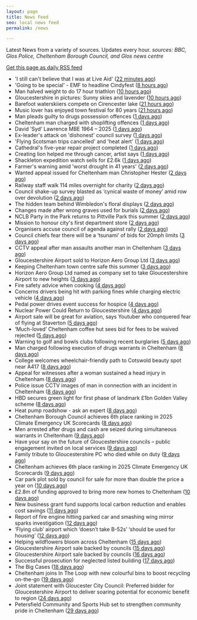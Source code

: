 ```yaml
---
layout: page
title: News Feed
seo: local news feed
permalink: /news

---
```


Latest News from a variety of sources. Updates every hour.
_sources: BBC, Glos Police, Cheltenham Borough Council, and Glos news centre_

[Get this page as daily RSS feed](/daily.rss)

<!-- news_marker starts -->
- 'I still can't believe that I was at Live Aid' ([22 minutes ago](https://www.bbc.com/news/articles/cvg10nqqeego))
- 'Going to be special' - EMF to headline Cindyfest ([8 hours ago](https://www.bbc.com/news/articles/cvg10xywny1o))
- Man halved weight to do 17 hour triathlon ([10 hours ago](https://www.bbc.com/news/articles/cvg9jdd7958o))
- Gloucestershire in pictures: Sunny skies and lavender ([10 hours ago](https://www.bbc.com/news/articles/c93kweeelx7o))
- Barefoot waterskiiers compete on Cirencester lake ([21 hours ago](https://www.bbc.com/news/videos/c8j1xkxdk9ko))
- Music lover has enjoyed town festival for 80 years ([21 hours ago](https://www.bbc.com/news/articles/cy8kg7rmnxdo))
- Man pleads guilty to drugs possession offences ([1 days ago](https://gloucesternewscentre.co.uk/man-pleads-guilty-to-drugs-possession-offences/))
- Cheltenham man charged with shoplifting offences ([1 days ago](https://gloucesternewscentre.co.uk/cheltenham-man-charged-with-shoplifting-offences/))
- David ‘Syd’ Lawrence MBE 1964 – 2025 ([1 days ago](https://www.bbc.co.uk/sounds/play/p0lpkk2r))
- Ex-leader's attack on 'dishonest' council survey ([1 days ago](https://www.bbc.com/news/articles/cew0zl27xwvo))
- 'Flying Scotsman trips cancelled' and 'heat alert' ([1 days ago](https://www.bbc.com/news/articles/c62g0l5exp9o))
- Cathedral's five-year repair project completed ([1 days ago](https://www.bbc.com/news/articles/c1mz7dykrv9o))
- Creating lion helped me through cancer, artist says ([1 days ago](https://www.bbc.com/news/articles/c5y9qzq6893o))
- Shackleton expedition watch sells for £2.6k ([1 days ago](https://www.bbc.com/news/articles/cev07ylpgnzo))
- Farmer's warning amid 'worst drought in 41 years' ([2 days ago](https://www.bbc.com/news/articles/cj4el71q490o))
- Wanted appeal issued for Cheltenham man Christopher Hester ([2 days ago](https://gloucesternewscentre.co.uk/wanted-appeal-issued-for-cheltenham-man-christopher-hester/))
- Railway staff walk 114 miles overnight for charity ([2 days ago](https://www.bbc.com/news/articles/cyvj5v9y4n2o))
- Council shake-up survey blasted as ‘cynical waste of money’ amid row over devolution ([2 days ago](https://gloucesternewscentre.co.uk/council-shake-up-survey-blasted-as-cynical-waste-of-money-amid-row-over-devolution/))
- The hidden team behind Wimbledon's floral displays ([2 days ago](https://www.bbc.com/news/articles/ce3ne98w21do))
- Changes made after wrong graves used for burials ([2 days ago](https://www.bbc.com/news/articles/c2ez1edx0k3o))
- NCLB Party in the Park returns to Pittville Park this summer ([2 days ago](https://www.cheltenham.gov.uk/news/article/3033/nclb_party_in_the_park_returns_to_pittville_park_this_summer))
- Mission to honour city's first department store ([2 days ago](https://www.bbc.com/news/articles/cr79ldrj4rvo))
- Organisers accuse council of agenda against rally ([2 days ago](https://www.bbc.com/news/articles/c93kv18j4pzo))
- Council chiefs fear there will be a ‘tsunami’ of bids for 20mph limits ([3 days ago](https://gloucesternewscentre.co.uk/council-chiefs-fear-there-will-be-a-tsunami-of-bids-for-20mph-limits/))
- CCTV appeal after man assaults another man in Cheltenham ([3 days ago](https://gloucesternewscentre.co.uk/cctv-appeal-after-man-assaults-another-man-in-cheltenham/))
- Gloucestershire Airport sold to Horizon Aero Group Ltd ([3 days ago](https://gloucesternewscentre.co.uk/gloucestershire-airport-sold-to-horizon-aero-group-ltd/))
- Keeping Cheltenham town centre safe this summer ([3 days ago](https://www.cheltenham.gov.uk/news/article/3032/keeping_cheltenham_town_centre_safe_this_summer))
- Horizon Aero Group Ltd named as company set to take Gloucestershire Airport to new heights ([3 days ago](https://www.cheltenham.gov.uk/news/article/3031/horizon_aero_group_ltd_named_as_company_set_to_take_gloucestershire_airport_to_new_heights))
- Fire safety advice when cooking ([4 days ago](https://gloucesternewscentre.co.uk/fire-safety-advice-when-cooking/))
- Concerns drivers being hit with parking fines while charging electric vehicle ([4 days ago](https://gloucesternewscentre.co.uk/concerns-drivers-being-hit-with-parking-fines-while-charging-electric-vehicle/))
- Pedal power drives event success for hospice ([4 days ago](https://gloucesternewscentre.co.uk/pedal-power-drives-event-success-for-hospice/))
- Nuclear Power Could Return to Gloucestershire ([4 days ago](https://www.bbc.co.uk/sounds/play/p0lnt3v8))
- Airport sale will be great for aviation, says Youtuber who conquered fear of flying at Staverton ([5 days ago](https://gloucesternewscentre.co.uk/airport-sale-will-be-great-for-aviation-says-youtuber-who-conquered-fear-of-flying-at-staverton/))
- ‘Much-loved’ Cheltenham coffee hut sees bid for fees to be waived rejected ([5 days ago](https://gloucesternewscentre.co.uk/much-loved-cheltenham-coffee-hut-sees-bid-for-fees-to-be-waived-rejected/))
- Warning to golf and bowls clubs following recent burglaries ([5 days ago](https://gloucesternewscentre.co.uk/warning-to-golf-and-bowls-clubs-following-recent-burglaries/))
- Man charged following execution of drugs warrants in Cheltenham ([8 days ago](https://gloucesternewscentre.co.uk/man-charged-following-execution-of-drugs-warrants-in-cheltenham-2/))
- College welcomes wheelchair-friendly path to Cotswold beauty spot near A417 ([8 days ago](https://gloucesternewscentre.co.uk/college-welcomes-wheelchair-friendly-path-to-cotswold-beauty-spot-near-a417/))
- Appeal for witnesses after a woman sustained a head injury in Cheltenham ([8 days ago](https://gloucesternewscentre.co.uk/appeal-for-witnesses-after-a-woman-sustained-a-head-injury-in-cheltenham/))
- Police issue CCTV images of man in connection with an incident in Cheltenham ([8 days ago](https://gloucesternewscentre.co.uk/police-issue-cctv-images-of-man-in-connection-with-an-incident-in-cheltenham/))
- HBD secures green light for first phase of landmark £1bn Golden Valley scheme ([8 days ago](https://www.cheltenham.gov.uk/news/article/3030/hbd_secures_green_light_for_first_phase_of_landmark_1bn_golden_valley_scheme))
- Heat pump roadshow - ask an expert ([8 days ago](https://www.cheltenham.gov.uk/news/article/3029/heat_pump_roadshow_-_ask_an_expert))
- Cheltenham Borough Council achieves 6th place ranking in 2025 Climate Emergency UK Scorecards ([8 days ago](https://gloucesternewscentre.co.uk/cheltenham-borough-council-achieves-6th-place-ranking-in-2025-climate-emergency-uk-scorecards/))
- Men arrested after drugs and cash are seized during simultaneous warrants in Cheltenham ([9 days ago](https://gloucesternewscentre.co.uk/men-arrested-after-drugs-and-cash-are-seized-during-simultaneous-warrants-in-cheltenham/))
- Have your say on the future of Gloucestershire councils – public engagement invited on local services ([9 days ago](https://gloucesternewscentre.co.uk/have-your-say-on-the-future-of-gloucestershire-councils-public-engagement-invited-on-local-services/))
- Family tribute to Gloucestershire PC who died while on duty ([9 days ago](https://gloucesternewscentre.co.uk/family-tribute-to-gloucestershire-pc-who-died-while-on-duty/))
- Cheltenham achieves 6th place ranking in 2025 Climate Emergency UK Scorecards ([9 days ago](https://www.cheltenham.gov.uk/news/article/3028/cheltenham_achieves_6th_place_ranking_in_2025_climate_emergency_uk_scorecards))
- Car park plot sold by council for sale for more than double the price a year on ([10 days ago](https://gloucesternewscentre.co.uk/car-park-plot-sold-by-council-for-sale-for-more-than-double-the-price-a-year-on/))
- £2.8m of funding approved to bring more new homes to Cheltenham ([10 days ago](https://www.cheltenham.gov.uk/news/article/3027/28m_of_funding_approved_to_bring_more_new_homes_to_cheltenham))
- New business grant fund supports local carbon reduction and enables cost savings ([11 days ago](https://www.cheltenham.gov.uk/news/article/3026/new_business_grant_fund_supports_local_carbon_reduction_and_enables_cost_savings))
- Report of fire engine hitting parked car and smashing wing mirror sparks investigation ([12 days ago](https://gloucesternewscentre.co.uk/report-of-fire-engine-hitting-parked-car-and-smashing-wing-mirror-sparks-investigation/))
- ‘Flying club’ airport which ‘doesn’t take B-52s’ ‘should be used for housing’ ([12 days ago](https://gloucesternewscentre.co.uk/flying-club-airport-which-doesnt-take-b-52s-should-be-used-for-housing/))
- Helping wildflowers bloom across Cheltenham ([15 days ago](https://www.cheltenham.gov.uk/news/article/3025/helping_wildflowers_bloom_across_cheltenham))
- Gloucestershire Airport sale backed by councils ([15 days ago](https://gloucesternewscentre.co.uk/gloucestershire-airport-sale-backed-by-councils/))
- Gloucestershire Airport sale backed by councils ([16 days ago](https://www.cheltenham.gov.uk/news/article/3024/gloucestershire_airport_sale_backed_by_councils))
- Successful prosecution for neglected listed building ([17 days ago](https://www.cheltenham.gov.uk/news/article/3023/successful_prosecution_for_neglected_listed_building))
- The Big Cases ([18 days ago](https://www.bbc.co.uk/iplayer/episode/m001z7w2))
- Cheltenham joins In The Loop with new colourful bins to boost recycling on-the-go ([19 days ago](https://www.cheltenham.gov.uk/news/article/3022/cheltenham_joins_in_the_loop_with_new_colourful_bins_to_boost_recycling_on-the-go))
- Joint statement with Gloucester City Council: Preferred bidder for Gloucestershire Airport to deliver soaring potential for economic benefit to region ([24 days ago](https://www.cheltenham.gov.uk/news/article/3021/joint_statement_with_gloucester_city_council_preferred_bidder_for_gloucestershire_airport_to_deliver_soaring_potential_for_economic_benefit_to_region))
- Petersfield Community and Sports Hub set to strengthen community pride in Cheltenham ([29 days ago](https://www.cheltenham.gov.uk/news/article/3020/petersfield_community_and_sports_hub_set_to_strengthen_community_pride_in_cheltenham))

<!-- news_marker ends -->
